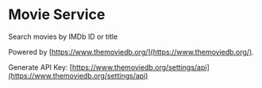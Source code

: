 # Movie Service

Search movies by IMDb ID or title

Powered by [https://www.themoviedb.org/](https://www.themoviedb.org/).

Generate API Key: [https://www.themoviedb.org/settings/api](https://www.themoviedb.org/settings/api)